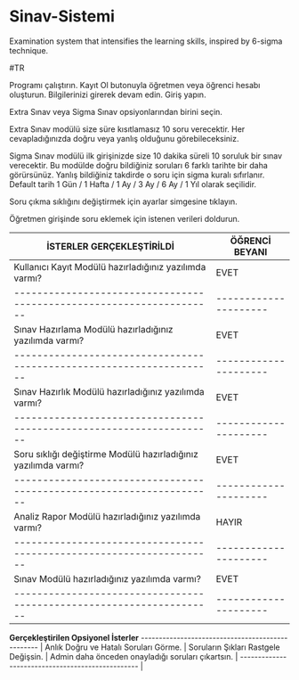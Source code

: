 # Sinav-Sistemi

Examination system that intensifies the learning skills, inspired by 6-sigma technique.

#TR

Programı çalıştırın. Kayıt Ol butonuyla öğretmen veya öğrenci hesabı oluşturun. Bilgilerinizi girerek devam edin. Giriş yapın.

Extra Sınav veya Sigma Sınav opsiyonlarından birini seçin. 

Extra Sınav modülü size süre kısıtlamasız 10 soru verecektir. Her cevapladığınızda doğru veya yanlış olduğunu görebileceksiniz.

Sigma Sınav modülü ilk girişinizde size 10 dakika süreli 10 soruluk bir sınav verecektir.
Bu modülde doğru bildiğiniz soruları 6 farklı tarihte bir daha görürsünüz.
Yanlış bildiğiniz takdirde o soru için sigma kuralı sıfırlanır.
Default tarih 1 Gün / 1 Hafta / 1 Ay / 3 Ay / 6 Ay / 1 Yıl olarak seçilidir.

Soru çıkma sıklığını değiştirmek için ayarlar simgesine tıklayın.

Öğretmen girişinde soru eklemek için istenen verileri doldurun.

**İSTERLER GERÇEKLEŞTİRİLDİ**                                       |  **ÖĞRENCİ BEYANI** |
--------------------------------------------------------------------|---------------------|
Kullanıcı Kayıt Modülü hazırladığınız yazılımda varmı?              |        EVET         |
--------------------------------------------------------------------|---------------------|
Sınav Hazırlama Modülü hazırladığınız yazılımda varmı?              |        EVET         |
--------------------------------------------------------------------|---------------------|
Sınav Hazırlık Modülü hazırladığınız yazılımda varmı?               |        EVET         |
--------------------------------------------------------------------|---------------------|
Soru sıklığı değiştirme Modülü hazırladığınız yazılımda varmı?      |        EVET         |
--------------------------------------------------------------------|---------------------|
Analiz Rapor Modülü hazırladığınız yazılımda varmı?                 |        HAYIR        |
--------------------------------------------------------------------|---------------------|
Sınav Modülü hazırladığınız yazılımda varmı?                        |        EVET         |
--------------------------------------------------------------------|---------------------|

**Gerçekleştirilen Opsiyonel İsterler**
------------------------------------------------- |
Anlık Doğru ve Hatalı Soruları Görme.             |
Soruların Şıkları Rastgele Değişsin.              |
Admin daha önceden onayladığı soruları çıkartsın. |
------------------------------------------------- |

